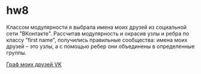 # hw8
Классом модулярности я выбрала имена моих друзей из социальной сети "ВКонтакте". Рассчитав модулярность и окрасив узлы и ребра по классу "first name", получились правильные сообщества: имена моих друзей – это узлы, а с помощью ребер они объединены в определенные группы.

[Граф моих друзей VK](https://maryezhova.github.io/hw8/)
